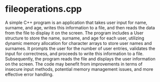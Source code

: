 # fileoperations.cpp
A simple C++ program is an application that takes user input for name, surname, and age, writes this information to a file, and then reads the data from the file to display it on the screen. The program includes a User structure to store the name, surname, and age for each user, utilizing dynamic memory allocation for character arrays to store user names and surnames. It prompts the user for the number of user entries, validates the input for correctness, and proceeds to write this information to a file. Subsequently, the program reads the file and displays the user information on the screen. The code may benefit from improvements in terms of insecure input methods, potential memory management issues, and more effective error handling.

